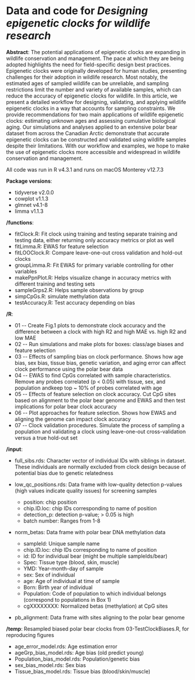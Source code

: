 # Data and code for *Designing epigenetic clocks for wildlife research*

**Abstract**: The potential applications of epigenetic clocks are expanding in wildlife conservation and management. The pace at which they are being adopted highlights the need for field-specific design best practices. Epigenetic clocks were originally developed for human studies, presenting challenges for their adoption in wildlife research. Most notably, the estimated ages of sampled wildlife can be unreliable, and sampling restrictions limit the number and variety of available samples, which can reduce the accuracy of epigenetic clocks for wildlife. In this article, we present a detailed workflow for designing, validating, and applying wildlife epigenetic clocks in a way that accounts for sampling constraints. We provide recommendations for two main applications of wildlife epigenetic clocks: estimating unknown ages and assessing cumulative biological aging. Our simulations and analyses applied to an extensive polar bear dataset from across the Canadian Arctic demonstrate that accurate epigenetic clocks can be constructed and validated using wildlife samples despite their limitations. With our workflow and examples, we hope to make the use of epigenetic clocks more accessible and widespread in wildlife conservation and management.

All code was run in R v4.3.1 and runs on macOS Monterey v12.7.3

**Package versions**:

* tidyverse v2.0.0
* cowplot v1.1.3
* glmnet v4.1-8
* limma v1.1.3

**/functions**:

* fitClock.R: Fit clock using training and testing separate training and testing data, either returning only accuracy metrics or plot as well
* fitLimma.R: EWAS for feature selection
* fitLOOClock.R: Compare leave-one-out cross validation and hold-out clocks
* groupLimma.R: Fit EWAS for primary variable controlling for other variables
* makePpnPlot.R: Helps visualize change in accuracy metrics with different training and testing sets
* sampleGrps2.R: Helps sample observations by group
* simpCpGs.R: simulate methylation data
* testAccuracy.R: Test accuracy depending on bias

**/R**: 

* 01 -- Create Fig.1 plots to demonstrate clock accuracy and the difference between a clock with high R2 and high MAE vs. high R2 and low MAE
* 02 -- Run simulations and make plots for boxes: class/age biases and feature selection
* 03 -- Effects of sampling bias on clock performance. Shows how age bias, sex bias, tissue bias, genetic variation, and aging error can affect clock performance using the polar bear data
* 04 -- EWAS to find CpGs correlated with sample characteristics. Remove any probes correlated (p < 0.05) with tissue, sex, and population andkeep top ~ 10% of probes correlated with age
* 05 -- Effects of feature selection on clock accuracy. Cut CpG sites based on alignment to the polar bear genome and EWAS and then test implications for polar bear clock accuracy
* 06 -- Plot approaches for feature selection. Shows how EWAS and aligning the genome can impact clock accuracy
* 07 -- Clock validation procedures. Simulate the process of sampling a population and validating a clock using leave-one-out cross-validation versus a true hold-out set

**/input**:

* full_sibs.rds: Character vector of individual IDs with siblings in dataset. These individuals are normally excluded from clock design because of potential bias due to genetic relatedness

* low_qc_positions.rds: Data frame with low-quality detection p-values (high values indicate quality issues) for screening samples
  * position: chip position
  * chip.ID.loc: chip IDs corresponding to name of position
  * detection_p: detection p-value; > 0.05 is high
  * batch number: Ranges from 1-8

* norm_betas: Data frame with polar bear DNA methylation data
  * sampleId: Unique sample name
  * chip.ID.loc: chip IDs corresponding to name of position
  * id: ID for individual bear (might be multiple sampleIds/bear)
  * Spec: Tissue type (blood, skin, muscle)
  * YMD: Year-month-day of sample
  * sex: Sex of individual
  * age: Age of individual at time of sample
  * Born: Birth year of individual
  * Population: Code of population to which individual belongs (correspond to populations in Box 1)
  * cgXXXXXXXX: Normalized betas (methylation) at CpG sites

* pb_alignment: Data frame with sites aligning to the polar bear genome

**/temp**: Resampled biased polar bear clocks from 03-TestClockBiases.R, for reproducing figures

* age_error_model.rds: Age estimation error
* ageGrp_bias_model.rds: Age bias (old predict young)
* Population_bias_model.rds: Population/genetic bias
* sex_bias_model.rds: Sex bias
* Tissue_bias_model.rds: Tissue bias (blood/skin/muscle)